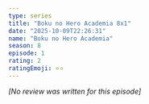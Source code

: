 ```yaml
---
type: series
title: "Boku no Hero Academia 8x1"
date: "2025-10-09T22:26:31"
name: "Boku no Hero Academia"
season: 8
episode: 1
rating: 2
ratingEmoji: ⭐️⭐️
---
```


*[No review was written for this episode]*
